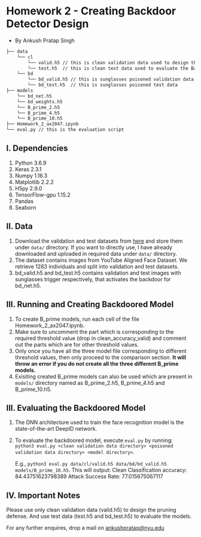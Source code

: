 # Homework 2 - Creating Backdoor Detector Design

- By Ankush Pratap Singh

```bash
├── data 
    └── cl
        └── valid.h5 // this is clean validation data used to design the defense
        └── test.h5  // this is clean test data used to evaluate the BadNet
    └── bd
        └── bd_valid.h5 // this is sunglasses poisoned validation data
        └── bd_test.h5  // this is sunglasses poisoned test data
├── models
    └── bd_net.h5
    └── bd_weights.h5
    └── B_prime_2.h5
    └── B_prime_4.h5
    └── B_prime_10.h5
├── Homework_2_ax2047.ipynb
└── eval.py // this is the evaluation script
```

## I. Dependencies
   1. Python 3.6.9
   2. Keras 2.3.1
   3. Numpy 1.16.3
   4. Matplotlib 2.2.2
   5. H5py 2.9.0
   6. TensorFlow-gpu 1.15.2
   7. Pandas
   8. Seaborn 
   
## II. Data
   1. Download the validation and test datasets from [here](https://drive.google.com/drive/folders/1Rs68uH8Xqa4j6UxG53wzD0uyI8347dSq?usp=sharing) and store them under `data/` directory. If you want to directly use, I have already downloaded and uploaded in required data under `data/` directory.
   2. The dataset contains images from YouTube Aligned Face Dataset. We retrieve 1283 individuals and split into validation and test datasets.
   3. bd_valid.h5 and bd_test.h5 contains validation and test images with sunglasses trigger respectively, that activates the backdoor for bd_net.h5. 

## III. Running and Creating Backdoored Model  
   1. To create B_prime models, run each cell of the file Homework_2_ax2047.ipynb. 
   2. Make sure to uncomment the part which is corresponding to the required threshold value (drop in   clean_accuracy_valid) and comment out the parts which are for other threshold values.
   3. Only once you have all the three model file corresponding to different threshold values, then only proceed to the comparison section. **It will throw an error if you do not create all the three different B_prime models.**
   3. Exisiting created B_prime models can also be used which are present in `models/` directory named as B_prime_2.h5, B_prime_4.h5 and B_prime_10.h5.

## III. Evaluating the Backdoored Model
   1. The DNN architecture used to train the face recognition model is the state-of-the-art DeepID network. 
   2. To evaluate the backdoored model, execute `eval.py` by running:  
      `python3 eval.py <clean validation data directory> <poisoned validation data directory> <model directory>`.
      
      E.g., `python3 eval.py data/cl/valid.h5 data/bd/bd_valid.h5 models/B_prime_10.h5`. This will output:
      Clean Classification accuracy: 84.43751623798389
      Attack Success Rate: 77.015675067117

## IV. Important Notes
Please use only clean validation data (valid.h5) to design the pruning defense. And use test data (test.h5 and bd_test.h5) to evaluate the models. 

For any further enquires, drop a mail on ankushpratap@nyu.edu
